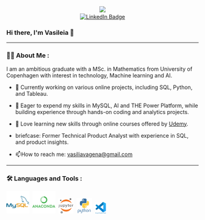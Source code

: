 
<div id="header" align="center">
  <img src="https://media.giphy.com/media/hpXdHPfFI5wTABdDx9/giphy.gif" width="350"/>
</div>


<div id="header" align="center">
  <a href="https://www.linkedin.com/in/vasileia-vagena/">
    <img src="https://img.shields.io/badge/LinkedIn-blue?style=flat&logo=linkedin&logoColor=white" alt="LinkedIn Badge"/> 
  </a>
</div>

### Hi there, I'm Vasileia 👋

---

### :woman_technologist: About Me :

I am an ambitious graduate with a MSc. in Mathematics from University of Copenhagen with interest in technology, Machine learning and AI.

- :telescope: Currently working on various online projects, including SQL, Python, and Tableau.

- :eyes: Eager to expend my skills in MySQL, AI and THE Power Platform, while building experience through hands-on coding and analytics projects.
   
- :seedling: Love learning new skills through online courses offered by [Udemy](https://www.udemy.com/).

- briefcase: Former Technical Product Analyst with experience in SQL, and product insights.

- :mailbox:How to reach me: vasiliavagena@gmail.com

---

### :hammer_and_wrench: Languages and Tools :

<div>
  <img src="https://github.com/devicons/devicon/blob/master/icons/mysql/mysql-original-wordmark.svg" title="MySQL" alt="MySQL" width="60" height="60"/>&nbsp;
  <img src="https://github.com/devicons/devicon/blob/master/icons/anaconda/anaconda-original-wordmark.svg" title="Anacoda" alt="Anacoda" width="60" height="60"/>&nbsp;
  <img src="https://github.com/devicons/devicon/blob/master/icons/jupyter/jupyter-original-wordmark.svg" title="jupyter" alt="jupyter" width="40" height="40"/>&nbsp;
  <img src="https://github.com/devicons/devicon/blob/master/icons/python/python-original-wordmark.svg"  title="python" alt="python" width="40" height="40"/>&nbsp;
  <img src="https://github.com/devicons/devicon/blob/master/icons/vscode/vscode-original-wordmark.svg" title="vscode" alt="vscode" width="30" height="30"/>&nbsp;
  

